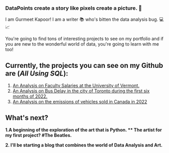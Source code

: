 
### DataPoints create a story like pixels create a picture. :thought_balloon:

I am Gurmeet Kapoor! I am a writer :books: who's bitten the data analysis bug. :computer: :chart_with_upwards_trend:

You're going to find tons of interesting projects to see on my portfolio and if you are new to the wonderful world of data,
you're going to learn with me too!

## Currently, the projects you can see on my Github are (***All Using SQL***):

1. [An Analysis on Faculty Salaries at the University of Vermont.](https://github.com/GurmeetsK/University-of-Vermont-Salary-Analysis)
2. [An Analysis on Bus Delay in the city of Toronto during the first six months of 2022.](https://github.com/GurmeetsK/TTC-Bus-Delay-Analysis)
3. [An Analysis on the emissions of vehicles sold in Canada in 2022](https://github.com/GurmeetsK/CO2-Emissions-2022-Cars-in-Canada)

## What's next?

**1.A beginning of the exploration of the art that is Python. **
The artist for my first project? #The Beatles.**

**2. I'll be starting a blog that combines the world of Data Analysis and Art.**

<!--
**GurmeetsK/GurmeetsK** is a ✨ _special_ ✨ repository because its `README.md` (this file) appears on your GitHub profile.

Here are some ideas to get you started:

- 🔭 I’m currently working on ...
- 🌱 I’m currently learning ...
- 👯 I’m looking to collaborate on ...
- 🤔 I’m looking for help with ...
- 💬 Ask me about ...
- 📫 How to reach me: ...
- 😄 Pronouns: ...
- ⚡ Fun fact: ...
-->
